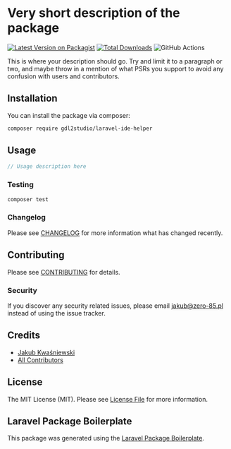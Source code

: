 # Very short description of the package

[![Latest Version on Packagist](https://img.shields.io/packagist/v/gdl2studio/laravel-ide-helper.svg?style=flat-square)](https://packagist.org/packages/gdl2studio/laravel-ide-helper)
[![Total Downloads](https://img.shields.io/packagist/dt/gdl2studio/laravel-ide-helper.svg?style=flat-square)](https://packagist.org/packages/gdl2studio/laravel-ide-helper)
![GitHub Actions](https://github.com/gdl2studio/laravel-ide-helper/actions/workflows/main.yml/badge.svg)

This is where your description should go. Try and limit it to a paragraph or two, and maybe throw in a mention of what PSRs you support to avoid any confusion with users and contributors.

## Installation

You can install the package via composer:

```bash
composer require gdl2studio/laravel-ide-helper
```

## Usage

```php
// Usage description here
```

### Testing

```bash
composer test
```

### Changelog

Please see [CHANGELOG](CHANGELOG.md) for more information what has changed recently.

## Contributing

Please see [CONTRIBUTING](CONTRIBUTING.md) for details.

### Security

If you discover any security related issues, please email jakub@zero-85.pl instead of using the issue tracker.

## Credits

-   [Jakub Kwaśniewski](https://github.com/gdl2studio)
-   [All Contributors](../../contributors)

## License

The MIT License (MIT). Please see [License File](LICENSE.md) for more information.

## Laravel Package Boilerplate

This package was generated using the [Laravel Package Boilerplate](https://laravelpackageboilerplate.com).
